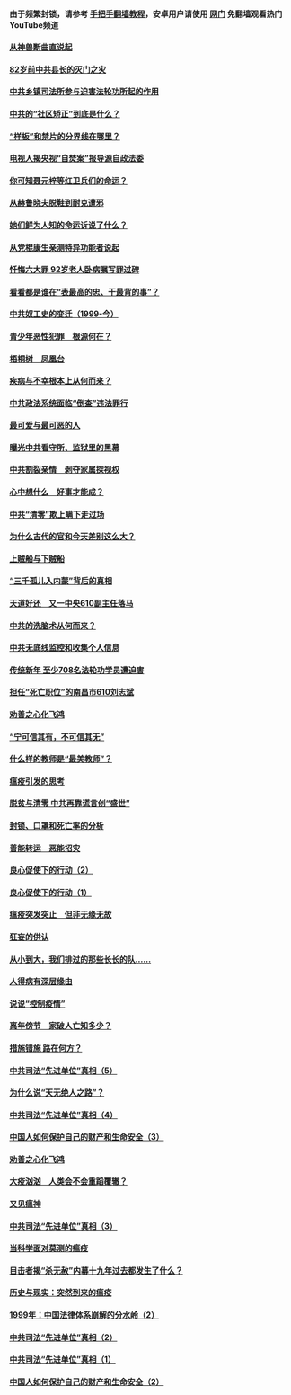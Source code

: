 #### 由于频繁封锁，请参考 [手把手翻墙教程](https://github.com/gfw-breaker/guides/wiki/)，安卓用户请使用 [网门](https://github.com/gfw-breaker/nogfw/blob/master/dl.md?t=04130801) 免翻墙观看热门YouTube频道 

#### [从神兽断曲直说起](../pages/19/423201.md?t=04130801) 

#### [82岁前中共县长的灭门之灾](../pages/19/423055.md?t=04130801) 

#### [中共乡镇司法所参与迫害法轮功所起的作用](../pages/19/423064.md?t=04130801) 

#### [中共的“社区矫正”到底是什么？](../pages/19/422870.md?t=04130801) 

#### [“样板”和禁片的分界线在哪里？](../pages/19/422704.md?t=04130801) 

#### [电视人揭央视“自焚案”报导源自政法委](../pages/19/422770.md?t=04130801) 

#### [你可知聂元梓等红卫兵们的命运？](../pages/19/422848.md?t=04130801) 

#### [从赫鲁晓夫脱鞋到耐克遭邪](../pages/19/422826.md?t=04130801) 

#### [她们鲜为人知的命运诉说了什么？](../pages/19/422754.md?t=04130801) 

#### [从党棍康生亲测特异功能者说起](../pages/19/422657.md?t=04130801) 

#### [忏悔六大罪 92岁老人卧病嘱写罪过碑](../pages/19/422750.md?t=04130801) 

#### [看看都是谁在“表最高的忠、干最背的事”？](../pages/19/422703.md?t=04130801) 

#### [中共奴工史的变迁（1999-今）](../pages/19/422656.md?t=04130801) 

#### [青少年恶性犯罪　根源何在？](../pages/19/422449.md?t=04130801) 

#### [梧桐树　凤凰台](../pages/19/422442.md?t=04130801) 

#### [疾病与不幸根本上从何而来？](../pages/19/422438.md?t=04130801) 

#### [中共政法系统面临“倒查”违法罪行](../pages/19/422497.md?t=04130801) 

#### [最可爱与最可恶的人](../pages/19/422448.md?t=04130801) 

#### [曝光中共看守所、监狱里的黑幕](../pages/19/422390.md?t=04130801) 

#### [中共割裂亲情　剥夺家属探视权](../pages/19/422364.md?t=04130801) 

#### [心中想什么　好事才能成？](../pages/19/422318.md?t=04130801) 

#### [中共“清零”欺上瞒下走过场](../pages/19/422306.md?t=04130801) 

#### [为什么古代的官和今天差别这么大？](../pages/19/422228.md?t=04130801) 

#### [上贼船与下贼船](../pages/19/422276.md?t=04130801) 

#### [“三千孤儿入内蒙”背后的真相](../pages/19/422229.md?t=04130801) 

#### [天道好还　又一中央610副主任落马](../pages/19/422155.md?t=04130801) 

#### [中共的洗脑术从何而来？](../pages/19/422154.md?t=04130801) 

#### [中共无底线监控和收集个人信息](../pages/19/422039.md?t=04130801) 

#### [传统新年 至少708名法轮功学员遭迫害](../pages/19/421946.md?t=04130801) 

#### [担任“死亡职位”的南昌市610刘志斌](../pages/19/421957.md?t=04130801) 

#### [劝善之心化飞鸿](../pages/19/421164.md?t=04130801) 

#### [“宁可信其有，不可信其无”](../pages/19/421691.md?t=04130801) 

#### [什么样的教师是“最美教师”？](../pages/19/421755.md?t=04130801) 

#### [瘟疫引发的思考](../pages/19/421594.md?t=04130801) 

#### [脱贫与清零 中共再靠谎言创“盛世”](../pages/19/421590.md?t=04130801) 

#### [封锁、口罩和死亡率的分析](../pages/19/421495.md?t=04130801) 

#### [善能转运　恶能招灾](../pages/19/421334.md?t=04130801) 

#### [良心促使下的行动（2）](../pages/19/421361.md?t=04130801) 

#### [良心促使下的行动（1）](../pages/19/421302.md?t=04130801) 

#### [瘟疫突发突止　但非无缘无故](../pages/19/421281.md?t=04130801) 

#### [狂妄的供认](../pages/19/421199.md?t=04130801) 

#### [从小到大，我们排过的那些长长的队……](../pages/19/421243.md?t=04130801) 

#### [人得病有深层缘由](../pages/19/420864.md?t=04130801) 

#### [说说“控制疫情”](../pages/19/420831.md?t=04130801) 

#### [离年傍节　家破人亡知多少？](../pages/19/420563.md?t=04130801) 

#### [措施错施  路在何方？](../pages/19/420076.md?t=04130801) 

#### [中共司法“先进单位”真相（5）](../pages/19/419453.md?t=04130801) 

#### [为什么说“天无绝人之路”？](../pages/19/419618.md?t=04130801) 

#### [中共司法“先进单位”真相（4）](../pages/19/419452.md?t=04130801) 

#### [中国人如何保护自己的财产和生命安全（3）](../pages/19/419405.md?t=04130801) 

#### [劝善之心化飞鸿](../pages/19/418758.md?t=04130801) 

#### [大疫汹汹　人类会不会重蹈覆辙？](../pages/19/419691.md?t=04130801) 

#### [又见瘟神](../pages/19/419225.md?t=04130801) 

#### [中共司法“先进单位”真相（3）](../pages/19/419451.md?t=04130801) 

#### [当科学面对莫测的瘟疫](../pages/19/419625.md?t=04130801) 

#### [目击者揭“杀无赦”内幕十九年过去都发生了什么？](../pages/19/419617.md?t=04130801) 

#### [历史与现实：突然到来的瘟疫](../pages/19/419619.md?t=04130801) 

#### [1999年：中国法律体系崩解的分水岭（2）](../pages/19/419455.md?t=04130801) 

#### [中共司法“先进单位”真相（2）](../pages/19/419450.md?t=04130801) 

#### [中共司法“先进单位”真相（1）](../pages/19/419449.md?t=04130801) 

#### [中国人如何保护自己的财产和生命安全（2）](../pages/19/419404.md?t=04130801) 

